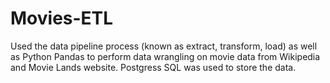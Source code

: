 # Movies-ETL
Used the data pipeline process (known as extract, transform, load) as well as Python Pandas to perform data wrangling on movie data from Wikipedia and Movie Lands website. Postgress SQL was used to store the data.
